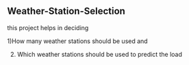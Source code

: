 ## Weather-Station-Selection
this project helps in deciding 

1)How many weather stations should be used and  

2) Which weather stations should be used to predict the load
